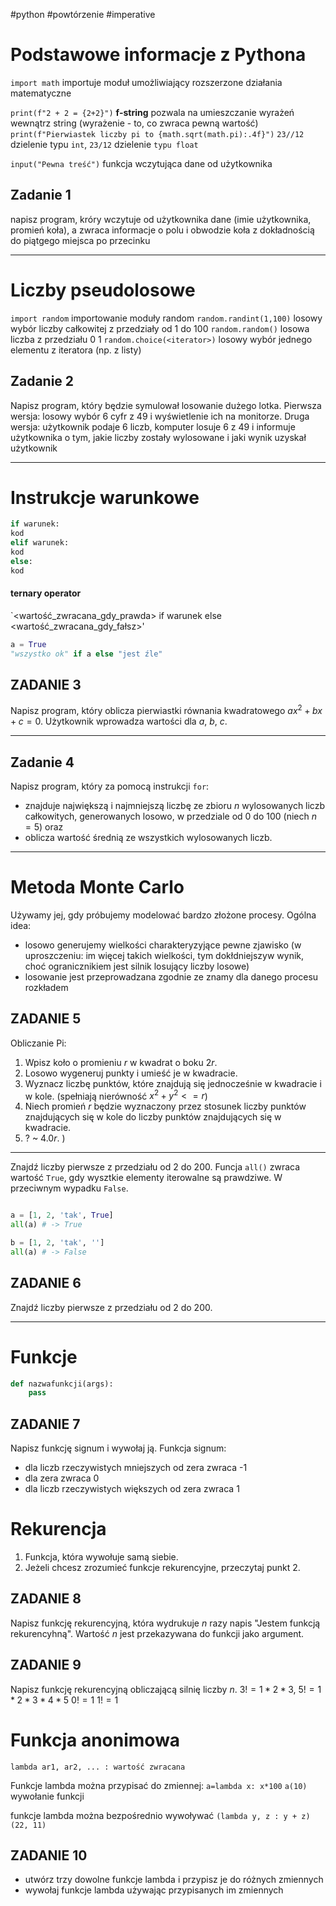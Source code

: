 #python #powtórzenie #imperative
# Podstawowe informacje z Pythona
 

`import math` importuje moduł umożliwiający rozszerzone działania matematyczne

`print(f"2 + 2 = {2+2}")` **f-string** pozwala na umieszczanie wyrażeń
wewnątrz string (wyrażenie - to, co zwraca pewną wartość)
`print(f"Pierwiastek liczby pi to {math.sqrt(math.pi):.4f}")`
`23//12` dzielenie typu `int`, `23/12` dzielenie `typu float`

`input("Pewna treść")` funkcja wczytująca dane od użytkownika

## Zadanie 1
napisz program, króry wczytuje od użytkownika dane (imie użytkownika, promień koła),
a zwraca informacje o polu i obwodzie koła z dokładnością do piątgego miejsca po przecinku
  
-----------------------
# Liczby pseudolosowe

`import random` importowanie moduły random
`random.randint(1,100)` losowy wybór liczby całkowitej z przedziały od 1 do 100
`random.random()` losowa liczba z przedziału 0 1
`random.choice(<iterator>)` losowy wybór jednego elementu z iteratora (np. z listy)

##  Zadanie 2
Napisz program, który będzie symulował losowanie dużego lotka.
Pierwsza wersja: losowy wybór 6 cyfr z 49 i wyświetlenie ich na monitorze.
Druga wersja: użytkownik podaje 6 liczb, komputer losuje 6 z 49 i informuje użytkownika o tym, jakie liczby zostały wylosowane i jaki wynik uzyskał użytkownik


-------------

# Instrukcje warunkowe

```python
if warunek:
kod
elif warunek:
kod
else:
kod
```


#### ternary operator
`<wartość_zwracana_gdy_prawda> if warunek else <wartość_zwracana_gdy_fałsz>'


```python
a = True
"wszystko ok" if a else "jest źle"
```

## ZADANIE 3
Napisz program, który oblicza pierwiastki równania kwadratowego $ax^2+bx+c=0$.
Użytkownik wprowadza wartości dla $a$, $b$, $c$.


------------------------------------------

##  Zadanie 4

Napisz program, który za pomocą instrukcji `for`:
- znajduje największą i najmniejszą liczbę ze zbioru $n$ wylosowanych liczb całkowitych,
generowanych losowo, w przedziale od 0 do 100 (niech $n = 5$) oraz
- oblicza wartość średnią ze wszystkich wylosowanych liczb.


------------------

# Metoda Monte Carlo
Używamy jej, gdy próbujemy modelować bardzo złożone procesy.
Ogólna idea:
- losowo generujemy wielkości charakteryzyjące pewne zjawisko (w uproszczeniu: im więcej takich wielkości, tym dokłdniejszyw wynik, choć ogranicznikiem jest silnik losujący liczby losowe)
- losowanie jest przeprowadzana zgodnie ze znamy dla danego procesu rozkładem

## ZADANIE 5

Obliczanie Pi:
1. Wpisz koło o promieniu $r$ w kwadrat o boku $2r$.
2. Losowo wygeneruj punkty i umieść je w kwadracie.
3. Wyznacz liczbę punktów, które znajdują się jednocześnie w kwadracie i w kole.
(spełniają nierówność $x^2+y^2<=r$)
4. Niech promień $r$ będzie wyznaczony przez stosunek liczby punktów znajdujących się
w kole do liczby punktów znajdujących się w kwadracie.
5. $?$ ~ $4.0r$.
)

-------------------------

Znajdź liczby pierwsze z przedziału od 2 do 200.
Funcja `all()` zwraca wartość `True`, gdy wysztkie elementy iterowalne są prawdziwe. W przeciwnym wypadku `False`.

``` python

a = [1, 2, 'tak', True]
all(a) # -> True

b = [1, 2, 'tak', '']
all(a) # -> False


```

## ZADANIE 6
Znajdź liczby pierwsze z przedziału od 2 do 200.

--------------------

# Funkcje
```python
def nazwafunkcji(args):
	pass
```

## ZADANIE 7

Napisz funkcję signum i wywołaj ją.
Funkcja signum:
- dla liczb rzeczywistych mniejszych od zera zwraca -1
- dla zera zwraca 0
- dla liczb rzeczywistych większych od zera zwraca 1


# Rekurencja

1. Funkcja, która wywołuje samą siebie.
2. Jeżeli chcesz zrozumieć funkcje rekurencyjne, przeczytaj punkt 2.

## ZADANIE 8

Napisz funkcję rekurencyjną, która wydrukuje $n$ razy napis "Jestem funkcją rekurencyhną". Wartość $n$ jest przekazywana do funkcji jako argument.

## ZADANIE 9
Napisz funkcję rekurencyjną obliczającą silnię liczby $n$.
$3! = 1*2*3$, $5! = 1*2*3*4*5$ 
$0!=1$ 
$1!=1$
# Funkcja anonimowa
`lambda ar1, ar2, ... : wartość zwracana`

Funkcje lambda można przypisać do zmiennej:
`a=lambda x: x*100`
`a(10)` wywołanie funkcji

funkcje lambda można bezpośrednio wywoływać
`(lambda y, z : y + z)(22, 11)`
  

## ZADANIE 10

- utwórz trzy dowolne funkcje lambda i przypisz je do różnych zmiennych
- wywołaj funkcje lambda używając przypisanych im zmiennych
